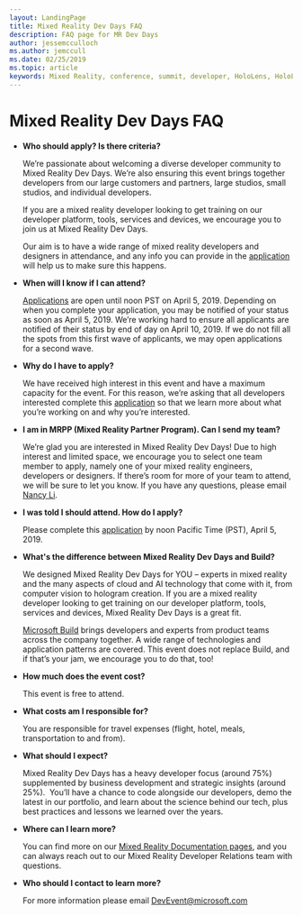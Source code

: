 ```yaml
---
layout: LandingPage
title: Mixed Reality Dev Days FAQ
description: FAQ page for MR Dev Days
author: jessemcculloch 
ms.author: jemccull
ms.date: 02/25/2019
ms.topic: article
keywords: Mixed Reality, conference, summit, developer, HoloLens, HoloLens 2, Kinect
---
```


# Mixed Reality Dev Days FAQ

* **Who should apply? Is there criteria?**
    
    We’re passionate about welcoming a diverse developer community to Mixed Reality Dev Days. We’re also ensuring this event brings together developers from our large customers and partners, large studios, small studios, and individual developers.

    If you are a mixed reality developer looking to get training on our developer platform, tools, services and devices, we encourage you to join us at Mixed Reality Dev Days.

    Our aim is to have a wide range of mixed reality developers and designers in attendance, and any info you can provide in the [application](https://aka.ms/MRDevDayApplication) will help us to make sure this happens.

* **When will I know if I can attend?**

    [Applications](https://aka.ms/MRDevDayApplication) are open until noon PST on April 5, 2019. Depending on when you complete your application, you may be notified of your status as soon as April 5, 2019. We’re working hard to ensure all applicants are notified of their status by end of day on April 10, 2019. If we do not fill all the spots from this first wave of applicants, we may open applications for a second wave.

* **Why do I have to apply?**

    We have received high interest in this event and have a maximum capacity for the event. For this reason, we’re asking that all developers interested complete this [application](https://aka.ms/MRDevDayApplication) so that we learn more about what you’re working on and why you’re interested.

* **I am in MRPP (Mixed Reality Partner Program). Can I send my team?**

    We’re glad you are interested in Mixed Reality Dev Days! Due to high interest and limited space, we encourage you to select one team member to apply, namely one of your mixed reality engineers, developers or designers. If there’s room for more of your team to attend, we will be sure to let you know. If you have any questions, please email [Nancy Li](mailto:nancli@microsoft.com).

* **I was told I should attend.  How do I apply?**

    Please complete this [application](https://aka.ms/MRDevDayApplication) by noon Pacific Time (PST), April 5, 2019.

* **What's the difference between Mixed Reality Dev Days and Build?**

    We designed Mixed Reality Dev Days for YOU – experts in mixed reality and the many aspects of cloud and AI technology that come with it, from computer vision to hologram creation. If you are a mixed reality developer looking to get training on our developer platform, tools, services and devices, Mixed Reality Dev Days is a great fit. 

    [Microsoft Build](https://www.microsoft.com/en-us/build) brings developers and experts from product teams across the company together. A wide range of technologies and application patterns are covered. This event does not replace Build, and if that’s your jam, we encourage you to do that, too! 

* **How much does the event cost?**

    This event is free to attend.

* **What costs am I responsible for?**

    You are responsible for travel expenses (flight, hotel, meals, transportation to and from).

* **What should I expect?**

    Mixed Reality Dev Days has a heavy developer focus (around 75%) supplemented by business development and strategic insights (around 25%).  You’ll have a chance to code alongside our developers, demo the latest in our portfolio, and learn about the science behind our tech, plus best practices and lessons we learned over the years.

* **Where can I learn more?**

    You can find more on our [Mixed Reality Documentation pages](mr-dev-days.md), and you can always reach out to our Mixed Reality Developer Relations team with questions.

* **Who should I contact to learn more?**

    For more information please email DevEvent@microsoft.com
